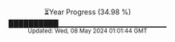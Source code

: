 <p align="center">
⏳Year Progress (34.98 %) <br>
██████████▁▁▁▁▁▁▁▁▁▁▁▁▁▁▁▁▁▁▁▁ <br>
<sub>Updated: Wed, 08 May 2024 01:01:44 GMT</sub>
</p>

